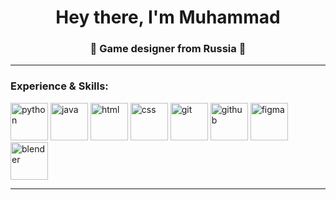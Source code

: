 <h1 align="center">Hey there, I'm Muhammad</a> 
<h3 align="center">👾 Game designer from Russia 👾</h3>

---

### Experience & Skills:
<img src="https://cdn.jsdelivr.net/gh/devicons/devicon/icons/python/python-original.svg" title="python" width="60" height="60"/> <img src="https://cdn.jsdelivr.net/gh/devicons/devicon/icons/java/java-original.svg" title="java" width="60" height="60"/> <img src="https://cdn.jsdelivr.net/gh/devicons/devicon/icons/html5/html5-original.svg" title="html" width="60" height="60"/> <img src="https://cdn.jsdelivr.net/gh/devicons/devicon/icons/css3/css3-original.svg" title="css" width="60" height="60"/> <img src="https://cdn.jsdelivr.net/gh/devicons/devicon/icons/git/git-original.svg" title="git" width="60" height="60"/> <img src="https://cdn.jsdelivr.net/gh/devicons/devicon/icons/github/github-original.svg" title="github" width="60" height="60"/> <img src="https://cdn.jsdelivr.net/gh/devicons/devicon/icons/figma/figma-original.svg" title="figma" width="60" height="60"/> <img src="https://cdn.jsdelivr.net/gh/devicons/devicon/icons/blender/blender-original.svg" title="blender" width="60" height="60"/>

---


